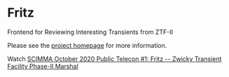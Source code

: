 # Fritz

Frontend for Reviewing Interesting Transients from ZTF-II

Please see the [project homepage](https://fritz-marshal.org) for more information.

Watch [SCIMMA October 2020 Public Telecon #1: Fritz -- Zwicky Transient Facility Phase-II Marshal](https://www.youtube.com/watch?v=foJt2fNwtZU)
